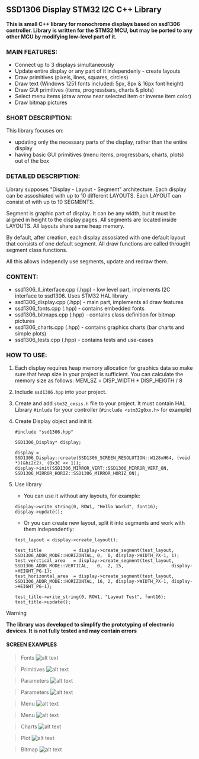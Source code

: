 ## SSD1306 Display STM32 I2C C++ Library 

**This is small C++ library for monochrome displays based on ssd1306 controller.
Library is written for the STM32 MCU, but may be ported to any other MCU by modifying low-level part of it.**


### MAIN FEATURES:
- Connect up to 3 displays simultaneously
- Update entire display or any part of it independenly - create layouts
- Draw primitives (pixels, lines, squares, circles)
- Draw text (Windows 1251 fonts included: 5px, 8px & 16px font height)
- Draw GUI primitives (items, progressbars, charts & plots)
- Select menu items (draw arrow near selected item or inverse item color)
- Draw bitmap pictures


### SHORT DESCRIPTION:

This library focuses on:
* updating only the necessary parts of the display, rather than the entire display
* having basic GUI primitives (menu items, progressbars, charts, plots) out of the box


### DETAILED DESCRIPTION:

Library supposes "Display - Layout - Segment" architecture. 
Each display can be assoshiated with up to 10 different LAYOUTS. Each LAYOUT can consist of with up to 10 SEGMENTS.

Segment is graphic part of display. It can be any width, but it must be aligned in height to the display pages.
All segments are located inside LAYOUTS. All layouts share same heap memory. 

By default, after creation, each display assosiated with one default layout that consists of one default segment.
All draw functions are called throught segment class functions.

All this allows independly use segments, update and redraw them.



### CONTENT:

- ssd1306_ll_interface.cpp (.hpp)   - low level part, implements I2C interface to ssd1306. Uses STM32 HAL library
- ssd1306_display.cpp (.hpp)        - main part, implements all draw features
- ssd1306_fonts.cpp (.hpp)          - contains embedded fonts
- ssd1306_bitmaps.cpp (.hpp)        - contains class definition for bitmap pictures
- ssd1306_charts.cpp (.hpp)         - contains graphics charts (bar charts and simple plots)
- ssd1306_tests.cpp (.hpp)          - contains tests and use-cases


### HOW TO USE:

1. Each display requires heap memory allocation for graphics data so make sure that heap size in your project is sufficient.
    You can calculate the memory size as follows: MEM_SZ = DISP_WIDTH * DISP_HEIGTH / 8

2. Include `ssd1306.hpp` into your project.
   
3. Create and add `stm32_cmsis.h` file to your project. It must contain HAL Library `#inlude` for your controller (`#include <stm32g0xx.h>` for example)

4. Create Display object and init it:
   
   ```
   #include "ssd1306.hpp"

   SSD1306_Display* display;

   display = SSD1306_Display::create(SSD1306_SCREEN_RESOLUTION::W128xH64, (void *)(&hi2c2), (0x3C << 1));
   display->init(SSD1306_MIRROR_VERT::SSD1306_MIRROR_VERT_ON, SSD1306_MIRROR_HORIZ::SSD1306_MIRROR_HORIZ_ON);
   ```

5. Use library 
   
   * You can use it without any layouts, for example:
    
   ```
   display->write_string(0, ROW1, "Hello World", font16);
   display->update();
   ```
   * Or you can create new layout, split it into segments and work with them independently: 
  
   ```
   test_layout = display->create_layout();
    
   test_title            = display->create_segment(test_layout, SSD1306_ADDR_MODE::HORIZONTAL, 0,  0, display->WIDTH_PX-1, 1);
   test_verctical_area   = display->create_segment(test_layout, SSD1306_ADDR_MODE::VERTICAL,   0,  2, 15,                  display->HEIGHT_PG-1);
   test_horizontal_area  = display->create_segment(test_layout, SSD1306_ADDR_MODE::HORIZONTAL, 16, 2, display->WIDTH_PX-1, display->HEIGHT_PG-1);

   test_title->write_string(0, ROW1, "Layout Test", font16); 
   test_title->update();
   ```

> [!WARNING]
> **The library was developed to simplify the prototyping of electronic devices. It is not fully tested and may contain errors**

#### SCREEN EXAMPLES
> Fonts
![alt text](https://github.com/VsTimf/ssd1306_display/blob/master/screenshots/Fonts.jpg?raw=true)

> Primitives
![alt text](https://github.com/VsTimf/ssd1306_display/blob/master/screenshots/Primitives.jpg?raw=true)

> Parameters 
![alt text](https://github.com/VsTimf/ssd1306_display/blob/master/screenshots/Parameter1.jpg?raw=true)

> Parameters 
![alt text](https://github.com/VsTimf/ssd1306_display/blob/master/screenshots/Parameter2.jpg?raw=true)

> Menu 
![alt text](https://github.com/VsTimf/ssd1306_display/blob/master/screenshots/Menu1.jpg?raw=true)

> Menu 
![alt text](https://github.com/VsTimf/ssd1306_display/blob/master/screenshots/Menu2.jpg?raw=true)

> Charts 
![alt text](https://github.com/VsTimf/ssd1306_display/blob/master/screenshots/Charts.jpg?raw=true)

> Plot 
![alt text](https://github.com/VsTimf/ssd1306_display/blob/master/screenshots/Plot.jpg?raw=true)

> Bitmap
![alt text](https://github.com/VsTimf/ssd1306_display/blob/master/screenshots/Bitmap.jpg?raw=true)
